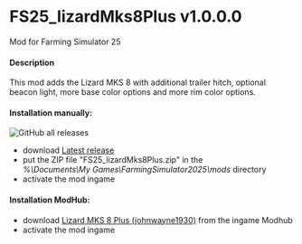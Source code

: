 # FS25_lizardMks8Plus v1.0.0.0
Mod for Farming Simulator 25 

#### Description
This mod adds the Lizard MKS 8 with additional trailer hitch, optional beacon light, more base color options and more rim color options.

#### Installation manually:
![GitHub all releases](https://img.shields.io/github/downloads/johnwayne1930/FS25_lizardMks8Plus/total?label=Downloads&style=plastic)
* download [Latest release](https://github.com/johnwayne1930/FS25_lizardMks8Plus/releases/latest)
* put the ZIP file "FS25_lizardMks8Plus.zip" in the  
_%\Documents\My Games\FarmingSimulator2025\mods_ directory
* activate the mod ingame

#### Installation ModHub:
* download [Lizard MKS 8 Plus (johnwayne1930)](https://www.farming-simulator.com/mod.php?mod_id=305635) from the ingame Modhub
* activate the mod ingame
